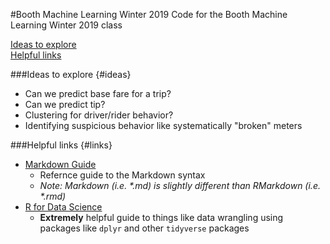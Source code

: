#Booth Machine Learning Winter 2019
Code for the Booth Machine Learning Winter 2019 class

[Ideas to explore](#ideas)  
[Helpful links](#links)

###Ideas to explore {#ideas}
- Can we predict base fare for a trip?
- Can we predict tip?
- Clustering for driver/rider behavior?
- Identifying suspicious behavior like systematically "broken" meters

###Helpful links {#links}
- [Markdown Guide](https://www.markdownguide.org/)
    - Refernce guide to the Markdown syntax
    - *Note: Markdown (i.e. \*.md) is slightly different than RMarkdown (i.e. \*.rmd)*
- [R for Data Science](https://r4ds.had.co.nz/)
    - **Extremely** helpful guide to things like data wrangling using packages like `dplyr` and other `tidyverse` packages